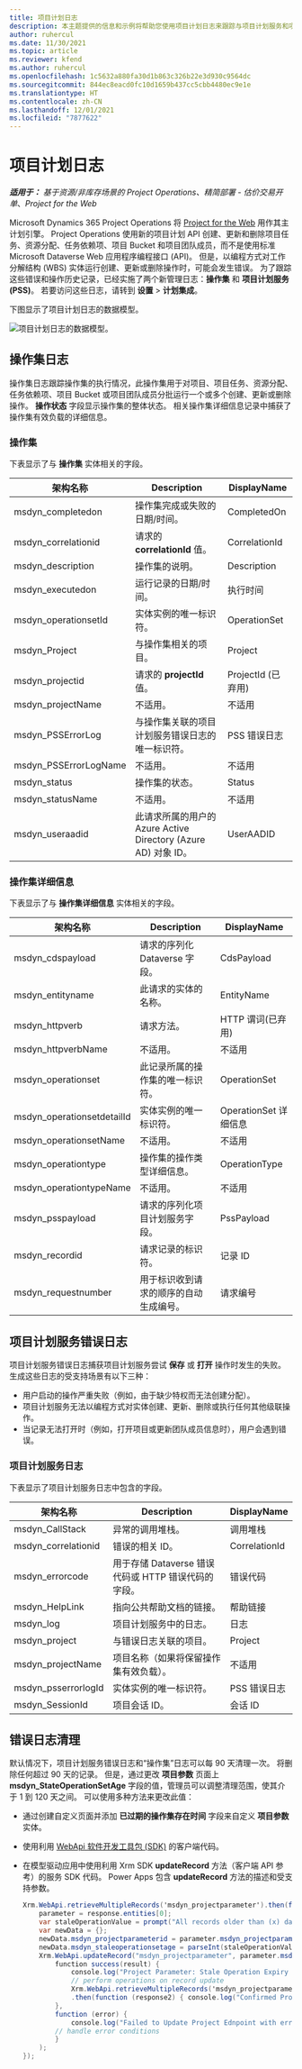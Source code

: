 ```yaml
---
title: 项目计划日志
description: 本主题提供的信息和示例将帮助您使用项目计划日志来跟踪与项目计划服务和项目计划 API 相关的故障。
author: ruhercul
ms.date: 11/30/2021
ms.topic: article
ms.reviewer: kfend
ms.author: ruhercul
ms.openlocfilehash: 1c5632a880fa30d1b863c326b22e3d930c9564dc
ms.sourcegitcommit: 844ec8eacd0fc10d1659b437cc5cbb4480ec9e1e
ms.translationtype: HT
ms.contentlocale: zh-CN
ms.lasthandoff: 12/01/2021
ms.locfileid: "7877622"
---
```

# <a name="project-scheduling-logs"></a>项目计划日志

_**适用于：** 基于资源/非库存场景的 Project Operations、精简部署 - 估价交易开单_、_Project for the Web_

Microsoft Dynamics 365 Project Operations 将 [Project for the Web](https://support.microsoft.com/office/what-is-project-for-the-web-c19b2421-3c9d-4037-97c6-f66b6e1d2eb5) 用作其主计划引擎。 Project Operations 使用新的项目计划 API 创建、更新和删除项目任务、资源分配、任务依赖项、项目 Bucket 和项目团队成员，而不是使用标准 Microsoft Dataverse Web 应用程序编程接口 (API)。 但是，以编程方式对工作分解结构 (WBS) 实体运行创建、更新或删除操作时，可能会发生错误。 为了跟踪这些错误和操作历史记录，已经实施了两个新管理日志：**操作集** 和 **项目计划服务 (PSS)**。 若要访问这些日志，请转到 **设置** \> **计划集成**。

下图显示了项目计划日志的数据模型。

![项目计划日志的数据模型。](media/LOGDATAMODEL.jpg)

## <a name="operation-set-log"></a>操作集日志

操作集日志跟踪操作集的执行情况，此操作集用于对项目、项目任务、资源分配、任务依赖项、项目 Bucket 或项目团队成员分批运行一个或多个创建、更新或删除操作。 **操作状态** 字段显示操作集的整体状态。 相关操作集详细信息记录中捕获了操作集有效负载的详细信息。

### <a name="operation-set"></a>操作集

下表显示了与 **操作集** 实体相关的字段。

| 架构名称            | Description                                                                                                  | DisplayName            |
|-----------------------|--------------------------------------------------------------------------------------------------------------|------------------------|
| msdyn_completedon     | 操作集完成或失败的日期/时间。                                                | CompletedOn            |
| msdyn_correlationid   | 请求的 **correlationId** 值。                                                                  | CorrelationId          |
| msdyn_description     | 操作集的说明。                                                                        | Description            |
| msdyn_executedon      | 运行记录的日期/时间。                                                                       | 执行时间            |
| msdyn_operationsetId  | 实体实例的唯一标识符。                                                                   | OperationSet           |
| msdyn_Project         | 与操作集相关的项目。                                                            | Project                |
| msdyn_projectid       | 请求的 **projectId** 值。                                                                      | ProjectId (已弃用) |
| msdyn_projectName     | 不适用。                                                                                              | 不适用         |
| msdyn_PSSErrorLog     | 与操作集关联的项目计划服务错误日志的唯一标识符。 | PSS 错误日志          |
| msdyn_PSSErrorLogName | 不适用。                                                                                              | 不适用         |
| msdyn_status          | 操作集的状态。                                                                             | Status                 |
| msdyn_statusName      | 不适用。                                                                                              | 不适用         |
| msdyn_useraadid       | 此请求所属的用户的 Azure Active Directory (Azure AD) 对象 ID。                     | UserAADID              |

### <a name="operation-set-detail"></a>操作集详细信息

下表显示了与 **操作集详细信息** 实体相关的字段。

| 架构名称                 | Description                                                                                 | DisplayName           |
|----------------------------|---------------------------------------------------------------------------------------------|-----------------------|
| msdyn_cdspayload           | 请求的序列化 Dataverse 字段。                                            | CdsPayload            |
| msdyn_entityname           | 此请求的实体的名称。                                                     | EntityName            |
| msdyn_httpverb             | 请求方法。                                                                         | HTTP 谓词(已弃用) |
| msdyn_httpverbName         | 不适用。                                                                             | 不适用        |
| msdyn_operationset         | 此记录所属的操作集的唯一标识符。                      | OperationSet          |
| msdyn_operationsetdetailId | 实体实例的唯一标识符。                                                  | OperationSet 详细信息   |
| msdyn_operationsetName     | 不适用。                                                                             | 不适用        |
| msdyn_operationtype        | 操作集的操作类型详细信息。                                             | OperationType         |
| msdyn_operationtypeName    | 不适用。                                                                             | 不适用        |
| msdyn_psspayload           | 请求的序列化项目计划服务字段。                           | PssPayload            |
| msdyn_recordid             | 请求记录的标识符。                                                       | 记录 ID             |
| msdyn_requestnumber        | 用于标识收到请求的顺序的自动生成编号。 | 请求编号        |

## <a name="project-scheduling-service-error-logs"></a>项目计划服务错误日志

项目计划服务错误日志捕获项目计划服务尝试 **保存** 或 **打开** 操作时发生的失败。 生成这些日志的受支持场景有以下三种：

- 用户启动的操作严重失败（例如，由于缺少特权而无法创建分配）。
- 项目计划服务无法以编程方式对实体创建、更新、删除或执行任何其他级联操作。
- 当记录无法打开时（例如，打开项目或更新团队成员信息时），用户会遇到错误。

### <a name="project-scheduling-service-log"></a>项目计划服务日志

下表显示了项目计划服务日志中包含的字段。

| 架构名称          | Description                                                                    | DisplayName    |
|---------------------|--------------------------------------------------------------------------------|----------------|
| msdyn_CallStack     | 异常的调用堆栈。                                               | 调用堆栈     |
| msdyn_correlationid | 错误的相关 ID。                                               | CorrelationId  |
| msdyn_errorcode     | 用于存储 Dataverse 错误代码或 HTTP 错误代码的字段。 | 错误代码     |
| msdyn_HelpLink      | 指向公共帮助文档的链接。                                       | 帮助链接      |
| msdyn_log           | 项目计划服务中的日志。                                   | 日志            |
| msdyn_project       | 与错误日志关联的项目。                             | Project        |
| msdyn_projectName   | 项目名称（如果将保留操作集有效负载）。 | 不适用 |
| msdyn_psserrorlogId | 实体实例的唯一标识符。                                     | PSS 错误日志  |
| msdyn_SessionId     | 项目会话 ID。                                                        | 会话 ID     |

## <a name="error-log-cleanup"></a>错误日志清理

默认情况下，项目计划服务错误日志和“操作集”日志可以每 90 天清理一次。 将删除任何超过 90 天的记录。 但是，通过更改 **项目参数** 页面上 **msdyn_StateOperationSetAge** 字段的值，管理员可以调整清理范围，使其介于 1 到 120 天之间。 可以使用多种方法来更改此值：

- 通过创建自定义页面并添加 **已过期的操作集存在时间** 字段来自定义 **项目参数** 实体。
- 使用利用 [WebApi 软件开发工具包 (SDK)](/powerapps/developer/model-driven-apps/clientapi/reference/xrm-webapi/updaterecord) 的客户端代码。
- 在模型驱动应用中使用利用 Xrm SDK **updateRecord** 方法（客户端 API 参考）的服务 SDK 代码。 Power Apps 包含 **updateRecord** 方法的描述和受支持参数。

    ```C#
    Xrm.WebApi.retrieveMultipleRecords('msdyn_projectparameter').then(function (response) {
        parameter = response.entities[0];
        var staleOperationValue = prompt("All records older than (x) days will be deleted, please enter X between 1 to 90 days", 1)
        var newData = {};
        newData.msdyn_projectparameterid = parameter.msdyn_projectparameterid;
        newData.msdyn_staleoperationsetage = parseInt(staleOperationValue);
        Xrm.WebApi.updateRecord("msdyn_projectparameter", parameter.msdyn_projectparameterid, newData).then(
            function success(result) {
                console.log("Project Parameter: Stale Operation Expiry is set to: " + newData.msdyn_staleoperationsetage);
                // perform operations on record update
                Xrm.WebApi.retrieveMultipleRecords('msdyn_projectparameter')
                .then(function (response2) { console.log("Confirmed Project Parameter: Stale Operation Expiry is set to: " + response2.entities[0].msdyn_staleoperationsetage) });
            },
            function (error) {
                console.log("Failed to Update Project Ednpoint with error: " + error.message);
            // handle error conditions
            }
        );
    });
    ```
